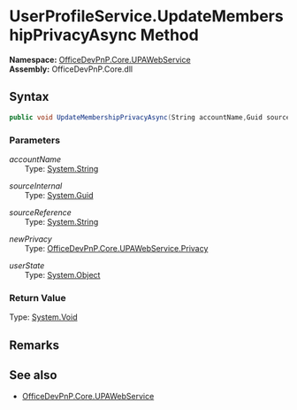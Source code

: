 # UserProfileService.UpdateMembershipPrivacyAsync Method  
  

**Namespace:** [OfficeDevPnP.Core.UPAWebService](OfficeDevPnP.Core.UPAWebService.md)  
**Assembly:** OfficeDevPnP.Core.dll  
## Syntax
```C#
public void UpdateMembershipPrivacyAsync(String accountName,Guid sourceInternal,String sourceReference,Privacy newPrivacy,Object userState)
```
### Parameters
*accountName*  
&emsp;&emsp;Type: [System.String](System.String.md) 
&emsp;&emsp;  
  
*sourceInternal*  
&emsp;&emsp;Type: [System.Guid](System.Guid.md) 
&emsp;&emsp;  
  
*sourceReference*  
&emsp;&emsp;Type: [System.String](System.String.md) 
&emsp;&emsp;  
  
*newPrivacy*  
&emsp;&emsp;Type: [OfficeDevPnP.Core.UPAWebService.Privacy](OfficeDevPnP.Core.UPAWebService.Privacy.md) 
&emsp;&emsp;  
  
*userState*  
&emsp;&emsp;Type: [System.Object](System.Object.md) 
&emsp;&emsp;  
  
### Return Value
Type: [System.Void](System.Void.md  
)
## Remarks 

## See also
- [OfficeDevPnP.Core.UPAWebService](OfficeDevPnP.Core.UPAWebService.md)
